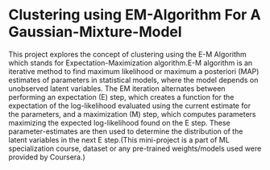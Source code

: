# Clustering using EM-Algorithm For A Gaussian-Mixture-Model

This project explores the concept of clustering using the E-M Algorithm which stands for Expectation-Maximization algorithm.E-M algorithm is an iterative method to find maximum likelihood or maximum a posteriori (MAP) estimates of parameters in statistical models, where the model depends on unobserved latent variables. The EM iteration alternates between performing an expectation (E) step, which creates a function for the expectation of the log-likelihood evaluated using the current estimate for the parameters, and a maximization (M) step, which computes parameters maximizing the expected log-likelihood found on the E step. These parameter-estimates are then used to determine the distribution of the latent variables in the next E step.(This mini-project is a part of ML specialization course, dataset or any pre-trained weights/models used were provided by Coursera.)
